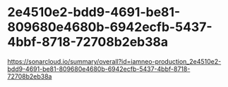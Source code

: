 # 2e4510e2-bdd9-4691-be81-809680e4680b-6942ecfb-5437-4bbf-8718-72708b2eb38a
https://sonarcloud.io/summary/overall?id=iamneo-production_2e4510e2-bdd9-4691-be81-809680e4680b-6942ecfb-5437-4bbf-8718-72708b2eb38a
